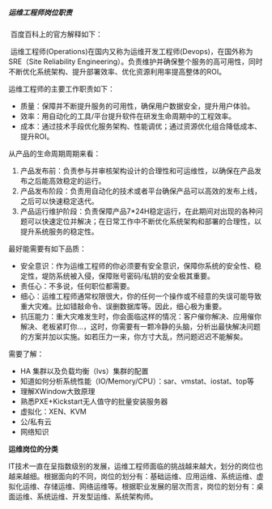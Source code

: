##### 运维工程师岗位职责

​	百度百科上的官方解释如下：

​			运维工程师(Operations)在国内又称为运维开发工程师(Devops)，在国外称为 SRE（Site Reliability Engineering）。负责维护并确保整个服务的高可用性，同时不断优化系统架构、提升部署效率、优化资源利用率提高整体的ROI。



运维工程师的主要工作职责如下：

- 质量：保障并不断提升服务的可用性，确保用户数据安全，提升用户体验。
- 效率：用自动化的工具/平台提升软件在研发生命周期中的工程效率。
- 成本：通过技术手段优化服务架构、性能调优；通过资源优化组合降低成本、提升ROI。

从产品的生命周期周期来看：

1. 产品发布前：负责参与并审核架构设计的合理性和可运维性，以确保在产品发布之后能高效稳定的运行。
2. 产品发布阶段：负责用自动化的技术或者平台确保产品可以高效的发布上线，之后可以快速稳定迭代。
3. 产品运行维护阶段：负责保障产品7*24H稳定运行，在此期间对出现的各种问题可以快速定位并解决；在日常工作中不断优化系统架构和部署的合理性，以提升系统服务的稳定性。



最好能需要有如下品质： 

- 安全意识：作为运维工程师的你必须要有安全意识，保障你系统的安全性、稳定性，堤防系统被入侵，保障账号密码/私钥的安全极其重要。
- 责任心：不多说，任何职位都需要。
- 细心：运维工程师通常权限很大，你的任何一个操作或不经意的失误可能导致重大灾难。比如错敲命令、误删数据库等。因此，细心极为重要。
- 抗压能力：重大灾难发生时，你会面临这样的情况：客户催你解决、应用催你解决、老板紧盯你…，这时，你需要有一颗冷静的头脑，分析出最快解决问题的方案并加以实施。如若压力一来，你方寸大乱，然问题迟迟不能解矣。



需要了解：

- HA 集群以及负载均衡（lvs）集群的配置
- 知道如何分析系统性能（IO/Memory/CPU）：sar、vmstat、iostat、top等
- 理解XWindow大致原理
- 熟悉PXE+Kickstart无人值守的批量安装服务器
- 虚拟化：XEN、KVM
- 公/私有云
- 网络知识



**运维岗位的分类**

​       IT技术一直在呈指数级别的发展，运维工程师面临的挑战越来越大，划分的岗位也越来越细。根据面向的不同，岗位的划分有：基础运维、应用运维、系统运维、虚拟化运维、存储运维、网络运维等。根据职业发展的层次而言，岗位的划分有：桌面运维、系统运维、开发型运维、系统架构师。